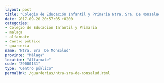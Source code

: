 ```yaml
---
layout: post
title: "Colegio de Educación Infantil y Primaria Ntra. Sra. De Monsalud"
date: 2017-09-20 20:57:05 +0200
categories:
- Colegio de Educación Infantil y Primaria
- malaga
- alfarnate
- Centro público
- guarderia
name: "Ntra. Sra. De Monsalud"
province: "Málaga"
location: "Alfarnate"
code: "29000131"
type: "Centro público"
permalink: /guarderias/ntra-sra-de-monsalud.html
---
```

